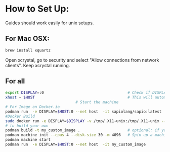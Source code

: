 # How to Set Up:

Guides should work easily for unix setups.

## For Mac OSX:

```bash
brew install xquartz
```

Open xcrystal, go to security and select "Allow connections from network
clients". Keep xcrystal running.

## For all

```bash
export DISPLAY=:0                                     # Check if DISPLAY is set locally before you do this.
xhost + $HOST                                         # This will automatically add entries for your computer. N.B. security considerations.
                               # Start the machine
# For Image on Docker.io
podman run  -e DISPLAY=$HOST:0 --net host  -it sapiolang/sapio:latest
#Docker Build
sudo docker run -e DISPLAY=$DISPLAY -v /tmp/.X11-unix:/tmp/.X11-unix --net host -it polyd/sapio:8-8-23
# to build your own
podman build -t my_custom_image .                     # optional: if you want to build the image yourself
podman machine init --cpus 4 --disk-size 30 -m 4096   # Spin up a machine (here with 4gb ram, 30 GB disk... you can pick whatever)
podman machine start   
podman run  -e DISPLAY=$HOST:0 --net host  -it my_custom_image
```

